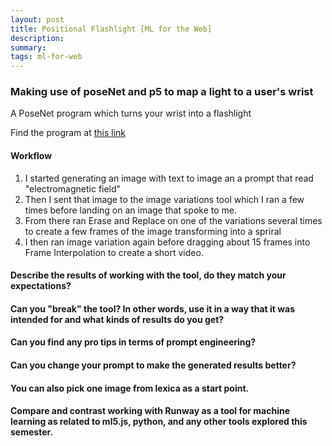 ```yaml
---
layout: post
title: Positional Flashlight [ML for the Web]
description: 
summary: 
tags: ml-for-web
---
```

<h3>Making use of poseNet and p5 to map a light to a user's wrist </h3>

A PoseNet program which turns your wrist into a flashlight

Find the program at [this link](https://www.2nd.systems/itp/projects/flashlight)

<h4>Workflow</h4>

1. I started generating an image with text to image an a prompt that read "electromagnetic field"
2. Then I sent that image to the image variations tool which I ran a few times before landing on an image that spoke to me.
3. From there ran Erase and Replace on one of the variations several times to create a few frames of the image transforming into a spriral
4. I then ran image variation again before dragging about 15 frames into Frame Interpolation to create a short video.


<h4>Describe the results of working with the tool, do they match your expectations?</h4>


<h4>Can you "break" the tool? In other words, use it in a way that it was intended for and what kinds of results do you get?</h4>
<h4>Can you find any pro tips in terms of prompt engineering?</h4>
<h4>Can you change your prompt to make the generated results better?</h4>
<h4>You can also pick one image from lexica as a start point.</h4>

<h4>Compare and contrast working with Runway as a tool for machine learning as related to ml5.js, python, and any other tools explored this semester.</h4>

